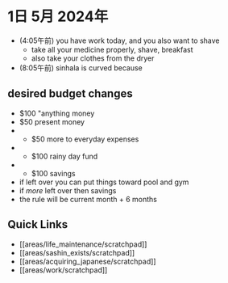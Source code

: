 # 1日 5月 2024年
- (4:05午前) you have work today, and you also want to shave
  - take all your medicine properly, shave, breakfast
  - also take your clothes from the dryer
 - (8:05午前) sinhala is curved because 


## desired budget changes
- $100 "anything money
- $50 present money
- + $50 more to everyday expenses
- + $100 rainy day fund
- + $100 savings
- if left over you can put things toward pool and gym
- if *more* left over then savings
- the rule will be current month + 6 months

## Quick Links
- [[areas/life_maintenance/scratchpad]]
- [[areas/sashin_exists/scratchpad]]
- [[areas/acquiring_japanese/scratchpad]]
- [[areas/work/scratchpad]]

